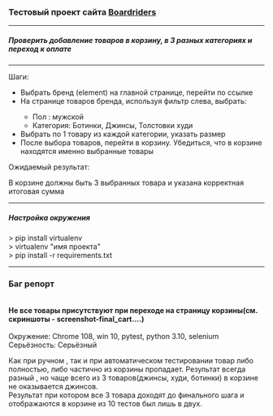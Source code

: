<h3><b> Тестовый проект сайта <a href="https://www.brd.ru/home-man">Boardriders</a> </b></h3>
<hr>
<h5>Проверить добавление товаров в корзину, в 3 разных категориях и переход к оплате</h5>
<hr>

Шаги:
<ul>
<li>Выбрать бренд (element) на главной странице, перейти по ссылке</li>
<li>На странице товаров бренда, используя фильтр слева, выбрать:</li>
<ul>
<li>Пол : мужской</li>
<li>Категория: Ботинки, Джинсы, Толстовки худи</li>
</ul>
<li>Выбрать по 1 товару из каждой категории, указать размер</li>
<li>После выбора товаров, перейти в корзину. Убедиться, что в корзине находятся именно выбранные товары</li>
</ul>

Ожидаемый результат:
<p>В корзине должны быть 3 выбранных товара и указана корректная итоговая сумма</p>
<hr>
<h5>Настройка окружения</h5>
> pip install virtualenv
<br>
> virtualenv "имя проекта"
<br>
> pip install -r requirements.txt
<hr>
<h3>Баг репорт</h3>
<br>
<b>Не все товары присутствуют при переходе на страницу корзины(см. скриншоты - screenshot-final_cart....)</b><br>
<br>
Окружение: Chrome 108, win 10, pytest, python 3.10, selenium<br>
Серьёзность: Серьёзный<br>
<p>Как при ручном , так и при автоматическом тестировании товар либо полностью, либо частично из корзины пропадает. Результат всегда разный , но чаще всего из 3 товаров(джинсы, худи, ботинки) в корзине не оказывается джинсов. <br> Результат при котором все 3 товара доходят до финального шага и отображаются в корзине из 10 тестов был лишь в двух.</p>

